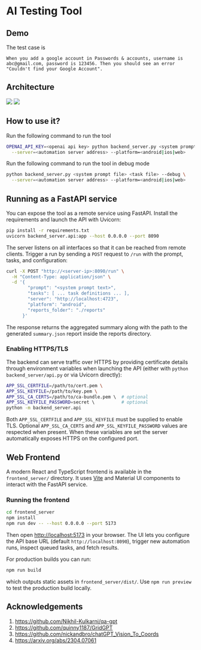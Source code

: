# AI Testing Tool

## Demo

The test case is

```
When you add a google account in Passwords & accounts, username is abc@gmail.com, password is 123456. Then you should see an error "Couldn't find your Google Account".
```


## Architecture

![](https://images.shangjiaming.top/QA%20POC_2024-05-03_14-13-58.png)
![](https://images.shangjiaming.top/ai-testing-tool-sequence-diagram.png)

## How to use it?

Run the following command to run the tool

```sh
OPENAI_API_KEY=<openai api key> python backend_server.py <system prompt file> <task file> \
  --server=<automation server address> --platform=<android|ios|web>
```

Run the following command to run the tool in debug mode

```sh
python backend_server.py <system prompt file> <task file> --debug \
  --server=<automation server address> --platform=<android|ios|web>
```

## Running as a FastAPI service

You can expose the tool as a remote service using FastAPI. Install the
requirements and launch the API with Uvicorn:

```sh
pip install -r requirements.txt
uvicorn backend_server.api:app --host 0.0.0.0 --port 8090
```

The server listens on all interfaces so that it can be reached from remote
clients. Trigger a run by sending a `POST` request to `/run` with the prompt,
tasks, and configuration:

```sh
curl -X POST "http://<server-ip>:8090/run" \
  -H "Content-Type: application/json" \
  -d '{
        "prompt": "<system prompt text>",
        "tasks": [ ... task definitions ... ],
        "server": "http://localhost:4723",
        "platform": "android",
        "reports_folder": "./reports"
      }'
```

The response returns the aggregated summary along with the path to the generated
`summary.json` report inside the reports directory.

### Enabling HTTPS/TLS

The backend can serve traffic over HTTPS by providing certificate details through
environment variables when launching the API (either with `python
backend_server/api.py` or via Uvicorn directly):

```sh
APP_SSL_CERTFILE=/path/to/cert.pem \
APP_SSL_KEYFILE=/path/to/key.pem \
APP_SSL_CA_CERTS=/path/to/ca-bundle.pem \  # optional
APP_SSL_KEYFILE_PASSWORD=secret \          # optional
python -m backend_server.api
```

Both `APP_SSL_CERTFILE` and `APP_SSL_KEYFILE` must be supplied to enable TLS.
Optional `APP_SSL_CA_CERTS` and `APP_SSL_KEYFILE_PASSWORD` values are respected
when present. When these variables are set the server automatically exposes HTTPS
on the configured port.

## Web Frontend

A modern React and TypeScript frontend is available in the `frontend_server/` directory.
It uses [Vite](https://vitejs.dev/) and Material UI components to interact with the
FastAPI service.

### Running the frontend

```sh
cd frontend_server
npm install
npm run dev -- --host 0.0.0.0 --port 5173
```

Then open [http://localhost:5173](http://localhost:5173) in your browser. The UI
lets you configure the API base URL (default `http://localhost:8090`), trigger
new automation runs, inspect queued tasks, and fetch results.

For production builds you can run:

```sh
npm run build
```

which outputs static assets in `frontend_server/dist/`. Use `npm run preview` to test the
production build locally.


## Acknowledgements

1. https://github.com/Nikhil-Kulkarni/qa-gpt
2. https://github.com/quinny1187/GridGPT
3. https://github.com/nickandbro/chatGPT_Vision_To_Coords
4. https://arxiv.org/abs/2304.07061
